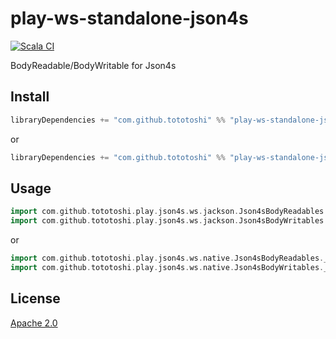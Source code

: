 # play-ws-standalone-json4s

[![Scala CI](https://github.com/tototoshi/play-ws-standalone-json4s/actions/workflows/scala.yml/badge.svg)](https://github.com/tototoshi/play-ws-standalone-json4s/actions/workflows/scala.yml)

BodyReadable/BodyWritable for Json4s


## Install

```scala
libraryDependencies += "com.github.tototoshi" %% "play-ws-standalone-json4s-jackson" % "0.3.1"
```

or

```scala
libraryDependencies += "com.github.tototoshi" %% "play-ws-standalone-json4s-native" % "0.3.1"
```

## Usage


```scala
import com.github.tototoshi.play.json4s.ws.jackson.Json4sBodyReadables._
import com.github.tototoshi.play.json4s.ws.jackson.Json4sBodyWritables._
```

or

```scala
import com.github.tototoshi.play.json4s.ws.native.Json4sBodyReadables._
import com.github.tototoshi.play.json4s.ws.native.Json4sBodyWritables._
```

## License

[Apache 2.0](https://www.apache.org/licenses/LICENSE-2.0)
